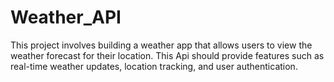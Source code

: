 # Weather_API
This project involves building a weather app that allows users to view the weather forecast for their location. This Api should provide features such as real-time weather updates, location tracking, and user authentication.
